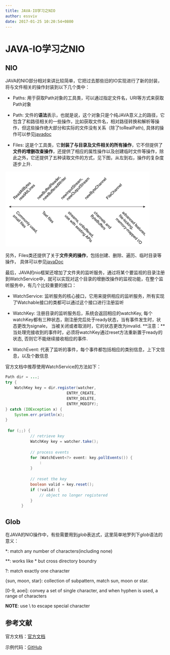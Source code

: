 ```yaml
---
title: JAVA-IO学习之NIO
author: essviv
date: 2017-01-25 10:20:54+0800
---
```


# JAVA-IO学习之NIO

## NIO

JAVA的NIO部分相对来讲比较简单，它把过去那些旧的IO实现进行了新的封装，将与文件相关的操作封装到以下几个类中： 

* Paths: 用于获取Path对象的工具类，可以通过指定文件名，URI等方式来获取Path对象

* Path: 文件的**语法**表示，也就是说，这个对象只是个纯JAVA意义上的路径，它包含了和路径相关的一些操作，比如获取文件名，相对路径转换和解析等操作，但这些操作绝大部分和实际的文件没有关系（除了toRealPath), 具体的操作可以参见[javadoc](https://docs.oracle.com/javase/7/docs/api/java/nio/file/Path.html)

* Files: 这是个工具类，它**封装了与目录及文件相关的所有操作**，它不但提供了**文件的增删改查操作**，还提供了相应的属性操作以及创建临时文件等操作，除此之外，它还提供了五种读取文件的方式，见下图，从左到右，操作的复杂度逐步上升. 

![读取文件的方式](https://raw.githubusercontent.com/Essviv/images/master/java-io-read-file.gif)

另外，Files类还提供了关于**文件夹的操作**，包括创建、删除、遍历、临时目录等操作， 具体可以参见[javaDoc](https://docs.oracle.com/javase/7/docs/api/java/nio/file/Files.html)

最后，JAVA的nio框架还增加了文件夹的监听服务，通过将某个要监视的目录注册到WatchService中，就可以实现对这个目录的增删改操作的监视功能，在整个监听服务中，有几个比较重要的接口： 

* WatchService: 监听服务的核心接口，它用来提供相应的监听服务，所有实现了Watchable接口的类都可以通过这个接口进行注册监听

* WatchKey: 注册目录的监听服务后，系统会返回相应的watchKey, 每个watchKey都有三种状态，刚注册完后处于ready状态，当有事件发生时，状态更改为signale， 当被关闭或者取消时，它的状态更改为invalid. **注意：**当处理完接收到的事件时，必须将watchKey通过reset方法重新置于ready的状态, 否则它不能继续接收相应的事件.

* WatchEvent: 代表了监听的事件，每个事件都包括相应的类别信息，上下文信息，以及个数信息

官方文档中推荐使用WatchService的方法如下：

```java
Path dir = ...;
try {
    WatchKey key = dir.register(watcher,
                           ENTRY_CREATE,
                           ENTRY_DELETE,
                           ENTRY_MODIFY);
} catch (IOException x) {
    System.err.println(x);
}

 for (;;) {
           // retrieve key
           WatchKey key = watcher.take();
  
           // process events
           for (WatchEvent<?> event: key.pollEvents()) {
               :
           }
  
           // reset the key
           boolean valid = key.reset();
           if (!valid) {
               // object no longer registered
           }
       }
```

## Glob

在JAVA的NIO操作中，有些需要用到*glob*表达式，这里简单地罗列下*glob*语法的意义： 

\*: match any number of characters(including none)

\*\*: works like * but cross directory boundry

?: match exactly one character

{sun, moon, star}: collection of subpattern, match sun, moon or star.

[0-9, aoei]: convey a set of single character, and when hyphen is used, a range of characters

**NOTE**: use \ to escape special character

## 参考文献

官方文档：[官方文档](http://docs.oracle.com/javase/tutorial/essential/io/index.html)

示例代码：[GitHub](https://github.com/Essviv/nio)